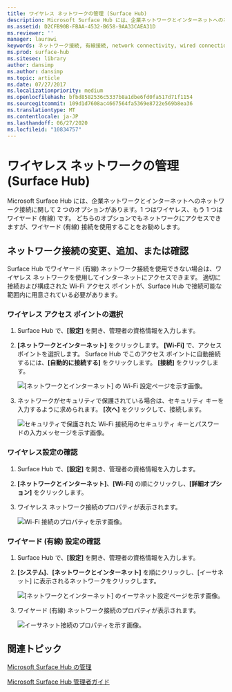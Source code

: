 ```yaml
---
title: ワイヤレス ネットワークの管理 (Surface Hub)
description: Microsoft Surface Hub には、企業ネットワークとインターネットへのネットワーク接続に関して 2 つのオプションがあります。1 つはワイヤレス、もう 1 つはワイヤード (有線) です。 どちらのオプションでもネットワークにアクセスできますが、ワイヤード (有線) 接続を使用することをお勧めします。
ms.assetid: D2CFB90B-FBAA-4532-B658-9AA33CAEA31D
ms.reviewer: ''
manager: laurawi
keywords: ネットワーク接続, 有線接続, network connectivity, wired connection
ms.prod: surface-hub
ms.sitesec: library
author: dansimp
ms.author: dansimp
ms.topic: article
ms.date: 07/27/2017
ms.localizationpriority: medium
ms.openlocfilehash: bfbd8582536c5337b8a1dbe6fd0fa517d71f1154
ms.sourcegitcommit: 109d1d7608ac4667564fa5369e8722e569b8ea36
ms.translationtype: MT
ms.contentlocale: ja-JP
ms.lasthandoff: 06/27/2020
ms.locfileid: "10834757"
---
```

# ワイヤレス ネットワークの管理 (Surface Hub)


Microsoft Surface Hub には、企業ネットワークとインターネットへのネットワーク接続に関して 2 つのオプションがあります。1 つはワイヤレス、もう 1 つはワイヤード (有線) です。 どちらのオプションでもネットワークにアクセスできますが、ワイヤード (有線) 接続を使用することをお勧めします。

##  <a name="modifying,-adding,-or-reviewing-a-network-connection"></a>ネットワーク接続の変更、追加、または確認


Surface Hub でワイヤード (有線) ネットワーク接続を使用できない場合は、ワイヤレス ネットワークを使用してインターネットにアクセスできます。 適切に接続および構成された Wi-Fi アクセス ポイントが、Surface Hub で接続可能な範囲内に用意されている必要があります。

###  <a name="choose-a-wireless-access-point"></a>ワイヤレス アクセス ポイントの選択

1.  Surface Hub で、**[設定]** を開き、管理者の資格情報を入力します。
2.  **[ネットワークとインターネット]** をクリックします。 **[Wi-Fi]** で、アクセス ポイントを選択します。 Surface Hub でこのアクセス ポイントに自動接続するには、**[自動的に接続する]** をクリックします。 **[接続]** をクリックします。

    ![[ネットワークとインターネット] の Wi-Fi 設定ページを示す画像。](images/networkmgtwireless-01.png)

3.  ネットワークがセキュリティで保護されている場合は、セキュリティ キーを入力するように求められます。 **[次へ]** をクリックして、接続します。

    ![セキュリティで保護された Wi-Fi 接続用のセキュリティ キーとパスワードの入力メッセージを示す画像。](images/networkmgtwireless-02.png)

###  <a name="review-wireless-settings"></a>ワイヤレス設定の確認

1.  Surface Hub で、**[設定]** を開き、管理者の資格情報を入力します。
2.  **[ネットワークとインターネット]**、**[Wi-Fi]** の順にクリックし、**[詳細オプション]** をクリックします。
3.  ワイヤレス ネットワーク接続のプロパティが表示されます。

    ![Wi-Fi 接続のプロパティを示す画像。](images/networkmgtwireless-04.png)

###  <a name="review-wired-settings"></a>ワイヤード (有線) 設定の確認

1.  Surface Hub で、**[設定]** を開き、管理者の資格情報を入力します。
2.  **[システム]**、**[ネットワークとインターネット]** を順にクリックし、[イーサネット] に表示されるネットワークをクリックします。

    ![[ネットワークとインターネット] のイーサネット設定ページを示す画像。](images/networkmgtwired-01.png)

3.  ワイヤード (有線) ネットワーク接続のプロパティが表示されます。

    ![イーサネット接続のプロパティを示す画像。](images/networkmgtwired-02.png)

##  <a name="related-topics"></a>関連トピック


[Microsoft Surface Hub の管理](manage-surface-hub.md)

[Microsoft Surface Hub 管理者ガイド](surface-hub-administrators-guide.md)

 

 





